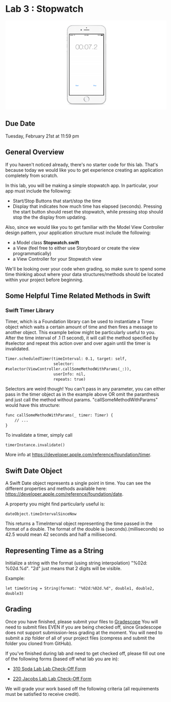 # Lab 3 : Stopwatch #
![alt text](/README-images/stopwatch.png)

## Due Date ##
Tuesday, February 21st at 11:59 pm

## General Overview ##
If you haven't noticed already, there's no starter code for this lab. That's because today we would like you to get experience creating an application completely from scratch. 

In this lab, you will be making a simple stopwatch app. In particular, your app must include the following: 

- Start/Stop Buttons that start/stop the time
- Display that indicates how much time has elapsed (seconds). Pressing the start button should reset the stopwatch, while pressing stop should stop the the display from updating.

Also, since we would like you to get familiar with the Model View Controller design pattern, your application structure must include the following:

- a Model class **Stopwatch.swift**
- a View (feel free to either use Storyboard or create the view programmatically)
- a View Controller for your Stopwatch view

We'll be looking over your code when grading, so make sure to spend some time thinking about where your data structures/methods should be located within your project before beginning.

## Some Helpful Time Related Methods in Swift ##

### Swift Timer Library ###

Timer, which is a Foundation library can be used to instantiate a Timer object which waits a certain amount of time and then fires a message to another object.
This example below might be particularly useful to you. After the time interval of .1 (1 second), it will call the method specified by #selector and repeat this action over and over again until the timer is invalidated. 

	Timer.scheduledTimer(timeInterval: 0.1, target: self,
					 	 selector: #selector(ViewController.callSomeMethodWithParams(_:)), 
					 	 userInfo: nil, 
					 	 repeats: true)

Selectors are weird though! You can't pass in any parameter, you can either pass in the timer object as in the example above OR omit the paranthesis and just call the method without params. "callSomeMethodWithParams" would have this structure:

    func callSomeMethodWithParams(_ timer: Timer) {
    	// ...
    }

To invalidate a timer, simply call

	timerInstance.invalidate()
        
More info at https://developer.apple.com/reference/foundation/timer.

## Swift Date Object ##

A Swift Date object represents a single point in time. You can see the different properties and methods available here: https://developer.apple.com/reference/foundation/date.

A property you might find particularly useful is:

	dateObject.timeIntervalSinceNow
    
This returns a TimeInterval object representing the time passed in the format of a double. The format of the double is (seconds).(milliseconds) so 42.5 would mean 42 seconds and half a millisecond.

## Representing Time as a String ##

Initialize a string with the format (using string interpolation) "%02d: %02d.%d".
"2d" just means that 2 digits will be visible.

Example:

	let timeString = String(format: "%02d:%02d.%d", double1, double2, double3)
	
	
## Grading ##

Once you have finished, please submit your files to [Gradescope](https://gradescope.com/courses/5482) You will need to submit files EVEN if you are being checked off, since Gradescope does not support submission-less grading at the moment. You will need to submit a zip folder of all of your project files (compress and submit the folder you cloned from GitHub).

If you've finished during lab and need to get checked off, please fill out one of the following forms (based off what lab you are in): 

- [310 Soda Lab Lab Check-Off Form](https://goo.gl/forms/SXgw5hVhrp8Qc5dj2)

- [220 Jacobs Lab Lab Check-Off Form]()

We will grade your work based off the following criteria (all requirements must be satisfied to receive credit).
